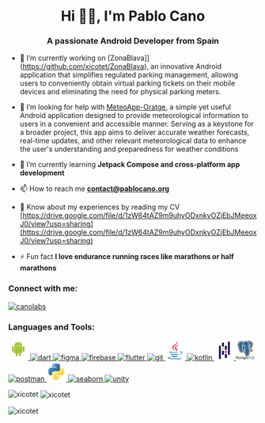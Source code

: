 <h1 align="center">Hi 🙋‍♂️, I'm Pablo Cano</h1>
<h3 align="center">A passionate Android Developer from Spain</h3>

- 🔭 I’m currently working on [ZonaBlava]](https://github.com/xicotet/ZonaBlava), an innovative Android application that simplifies regulated parking management, allowing users to conveniently obtain virtual parking tickets on their mobile devices and eliminating the need for physical parking meters.

- 🤝 I’m looking for help with [MeteoApp-Oratge](https://github.com/xicotet/MeteoApp-Oratge), a simple yet useful Android application designed to provide meteorological information to users in a convenient and accessible manner. Serving as a keystone for a broader project, this app aims to deliver accurate weather forecasts, real-time updates, and other relevant meteorological data to enhance the user's understanding and preparedness for weather conditions

- 🌱 I’m currently learning **Jetpack Compose and cross-platform app development**

- 📫 How to reach me **contact@pablocano.org**

- 📄 Know about my experiences by reading my CV [https://drive.google.com/file/d/1zW64tAZ9m9uhyODxnkyOZjEbJMeeoxJ0/view?usp=sharing](https://drive.google.com/file/d/1zW64tAZ9m9uhyODxnkyOZjEbJMeeoxJ0/view?usp=sharing)

- ⚡ Fun fact **I love endurance running races like marathons or half marathons**

<h3 align="left">Connect with me:</h3>
<p align="left">
<a href="https://linkedin.com/in/canolabs" target="blank"><img align="center" src="https://raw.githubusercontent.com/rahuldkjain/github-profile-readme-generator/master/src/images/icons/Social/linked-in-alt.svg" alt="canolabs" height="30" width="40" /></a>
</p>

<h3 align="left">Languages and Tools:</h3>
<p align="left"> <a href="https://developer.android.com" target="_blank" rel="noreferrer"> <img src="https://raw.githubusercontent.com/devicons/devicon/master/icons/android/android-original-wordmark.svg" alt="android" width="40" height="40"/> </a> <a href="https://dart.dev" target="_blank" rel="noreferrer"> <img src="https://www.vectorlogo.zone/logos/dartlang/dartlang-icon.svg" alt="dart" width="40" height="40"/> </a> <a href="https://www.figma.com/" target="_blank" rel="noreferrer"> <img src="https://www.vectorlogo.zone/logos/figma/figma-icon.svg" alt="figma" width="40" height="40"/> </a> <a href="https://firebase.google.com/" target="_blank" rel="noreferrer"> <img src="https://www.vectorlogo.zone/logos/firebase/firebase-icon.svg" alt="firebase" width="40" height="40"/> </a> <a href="https://flutter.dev" target="_blank" rel="noreferrer"> <img src="https://www.vectorlogo.zone/logos/flutterio/flutterio-icon.svg" alt="flutter" width="40" height="40"/> </a> <a href="https://git-scm.com/" target="_blank" rel="noreferrer"> <img src="https://www.vectorlogo.zone/logos/git-scm/git-scm-icon.svg" alt="git" width="40" height="40"/> </a> <a href="https://www.java.com" target="_blank" rel="noreferrer"> <img src="https://raw.githubusercontent.com/devicons/devicon/master/icons/java/java-original.svg" alt="java" width="40" height="40"/> </a> <a href="https://kotlinlang.org" target="_blank" rel="noreferrer"> <img src="https://www.vectorlogo.zone/logos/kotlinlang/kotlinlang-icon.svg" alt="kotlin" width="40" height="40"/> </a> <a href="https://pandas.pydata.org/" target="_blank" rel="noreferrer"> <img src="https://raw.githubusercontent.com/devicons/devicon/2ae2a900d2f041da66e950e4d48052658d850630/icons/pandas/pandas-original.svg" alt="pandas" width="40" height="40"/> </a> <a href="https://www.postgresql.org" target="_blank" rel="noreferrer"> <img src="https://raw.githubusercontent.com/devicons/devicon/master/icons/postgresql/postgresql-original-wordmark.svg" alt="postgresql" width="40" height="40"/> </a> <a href="https://postman.com" target="_blank" rel="noreferrer"> <img src="https://www.vectorlogo.zone/logos/getpostman/getpostman-icon.svg" alt="postman" width="40" height="40"/> </a> <a href="https://www.python.org" target="_blank" rel="noreferrer"> <img src="https://raw.githubusercontent.com/devicons/devicon/master/icons/python/python-original.svg" alt="python" width="40" height="40"/> </a> <a href="https://seaborn.pydata.org/" target="_blank" rel="noreferrer"> <img src="https://seaborn.pydata.org/_images/logo-mark-lightbg.svg" alt="seaborn" width="40" height="40"/> </a> <a href="https://unity.com/" target="_blank" rel="noreferrer"> <img src="https://www.vectorlogo.zone/logos/unity3d/unity3d-icon.svg" alt="unity" width="40" height="40"/> </a> </p>

<p><img align="left" src="https://github-readme-stats.vercel.app/api/top-langs?username=xicotet&show_icons=true&locale=en&layout=compact" alt="xicotet" /></p>

<p>&nbsp;<img align="center" src="https://github-readme-stats.vercel.app/api?username=xicotet&show_icons=true&locale=en" alt="xicotet" /></p>

<p><img align="center" src="https://github-readme-streak-stats.herokuapp.com/?user=xicotet&" alt="xicotet" /></p>



